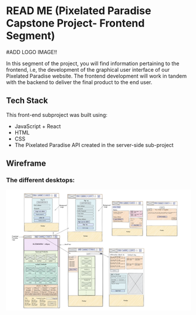 
# READ ME (Pixelated Paradise Capstone Project- Frontend Segment)

#ADD LOGO IMAGE!!

In this segment of the project, you will find information pertaining to the frontend, i.e, the development of the graphical user interface of our Pixelated Paradise website. The frontend development will work in tandem with the backend to deliver the final product to the end user.

## Tech Stack 
This front-end subproject was built using:

- JavaScript + React
- HTML
- CSS
- The Pixelated Paradise API created in the server-side sub-project


## Wireframe

### The different desktops:

![Desktops](../diagrams/wireframe.png)


